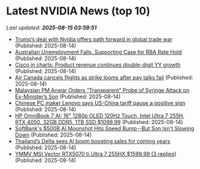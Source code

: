 # Latest NVIDIA News (top 10)
_Last updated: **2025-08-15 03:59:51**_

- [Trump’s deal with Nvidia offers path forward in global trade war](https://www.japantimes.co.jp/business/2025/08/14/tech/trump-deal-nvidia-trade-war/) (Published: 2025-08-14)
- [Australian Unemployment Falls, Supporting Case for RBA Rate Hold](https://biztoc.com/x/12fb219b8def9fd4) (Published: 2025-08-14)
- [Cisco in charts: Product revenue continues double-digit YY growth](https://biztoc.com/x/4f024b091214f810) (Published: 2025-08-14)
- [Air Canada cancels flights as strike looms after pay talks fail](https://biztoc.com/x/8573ba98e4016363) (Published: 2025-08-14)
- [Malaysian PM Anwar Orders “Transparent” Probe of Syringe Attack on Ex-Minister’s Son](https://biztoc.com/x/055325f6304d98d7) (Published: 2025-08-14)
- [Chinese PC maker Lenovo says US-China tariff pause a positive sign](https://www.livemint.com/companies/company-results/chinese-pc-maker-lenovo-says-us-china-tariff-pause-a-positive-sign-11755143401035.html) (Published: 2025-08-14)
- [HP OmniBook 7 AI: 16" 1280p OLED 120Hz Touch, Intel Ultra 7 255H, RTX 4050, 32GB DDR5, 1TB SSD $1099.99](https://slickdeals.net/f/18528424-hp-omnibook-7-ai-16-1280p-oled-120hz-touch-intel-ultra-7-255h-rtx-4050-32gb-ddr5-1tb-ssd-1099-99) (Published: 2025-08-14)
- [SoftBank's $500B AI Moonshot Hits Speed Bump--But Son Isn't Slowing Down](https://finance.yahoo.com/news/softbanks-500b-ai-moonshot-hits-031935113.html) (Published: 2025-08-14)
- [Thailand’s Delta sees AI boom boosting sales for coming years](https://www.japantimes.co.jp/business/2025/08/14/tech/thailand-delta-ai-boom/) (Published: 2025-08-14)
- [YMMV MSI Vector RTX5070 ti Ultra 7 255HX $1599.99 (3 replies)](https://slickdeals.net/f/18528313-ymmv-msi-vector-rtx5070-ti-ultra-7-255hx-1599-99) (Published: 2025-08-14)

